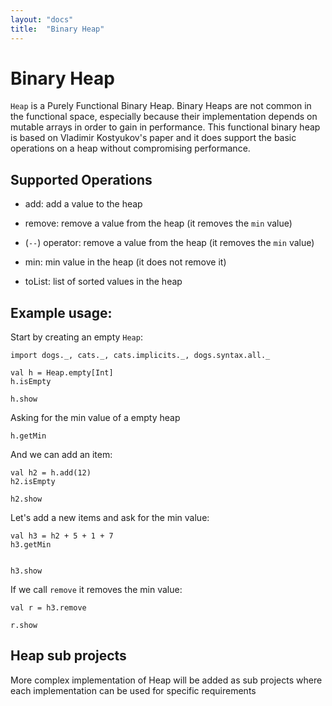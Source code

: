 ```yaml
---
layout: "docs"
title:  "Binary Heap"
---
```

# Binary Heap

`Heap` is a Purely Functional Binary Heap. Binary Heaps are not common in the functional space, especially because
 their implementation depends on mutable arrays in order to gain in performance. This functional binary heap is based on
 Vladimir Kostyukov's paper and it does support the basic operations on a heap without compromising performance.

## Supported Operations

- add:						add a value to the heap
- remove:					remove a value from the heap (it removes the `min` value)
- (`--`) operator:		    remove a value from the heap (it removes the `min` value)
- min:						min value in the heap (it does not remove it)

- toList: 				    list of sorted values in the heap

## Example usage:

Start by creating an empty `Heap`:

```tut
import dogs._, cats._, cats.implicits._, dogs.syntax.all._

val h = Heap.empty[Int]
h.isEmpty

h.show
```

Asking for the min value of a empty heap

```tut
h.getMin
```

And we can add an item:

```tut
val h2 = h.add(12)
h2.isEmpty

h2.show
```

Let's add a new items and ask for the min value:


```tut
val h3 = h2 + 5 + 1 + 7
h3.getMin


h3.show
```
If we call `remove` it removes the min value:

```tut
val r = h3.remove

r.show
```

## Heap sub projects

 More complex implementation of Heap will be added as sub projects where each implementation can be used for specific 
 requirements
